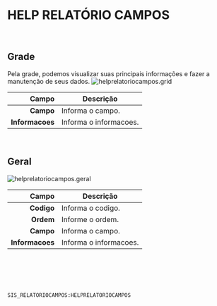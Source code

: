 # HELP RELATÓRIO CAMPOS
<br>

## Grade
Pela grade, podemos visualizar suas principais informações e fazer a manutenção de seus dados.
![helprelatoriocampos.grid](https://raw.githubusercontent.com/netforcews/docs-siscom/master/geral/imagens/helprelatoriocampos.grid.png)

Campo | Descrição
--:|---
**Campo** | Informa o campo.
**Informacoes** | Informa o informacoes.
<br>

## Geral
![helprelatoriocampos.geral](https://raw.githubusercontent.com/netforcews/docs-siscom/master/geral/imagens/helprelatoriocampos.geral.png)

Campo | Descrição
--:|---
**Codigo** | Informa o codigo.
**Ordem** | Informe o ordem.
**Campo** | Informa o campo.
**Informacoes** | Informa o informacoes.
<br>
<br>
<br>
<br>

```SIS_RELATORIOCAMPOS:HELPRELATORIOCAMPOS```

